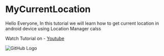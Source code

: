 # MyCurrentLocation
 Hello Everyone, In this tutorial we will learn how to get current location in android device using Location Manager calss

Watch Tutorial on -
[Youtube](https://youtu.be/qY-xFxZ7HKY)

![GitHub Logo](/current_location.jpg)
 
